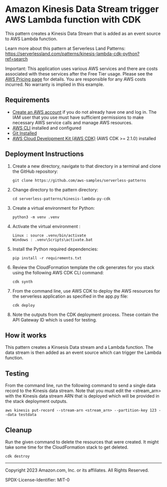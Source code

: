 # Amazon Kinesis Data Stream trigger AWS Lambda function with CDK

This pattern creates a Kinesis Data Stream that is added as an event source to AWS Lambda function.

Learn more about this pattern at Serverless Land Patterns: https://serverlessland.com/patterns/kinesis-lambda-cdk-python?ref=search

Important: This application uses various AWS services and there are costs associated with these services after the Free Tier usage. Please see the [AWS Pricing page](https://aws.amazon.com/pricing/) for details. You are responsible for any AWS costs incurred. No warranty is implied in this example.

## Requirements

- [Create an AWS account](https://portal.aws.amazon.com/gp/aws/developer/registration/index.html) if you do not already have one and log in. The IAM user that you use must have sufficient permissions to make necessary AWS service calls and manage AWS resources.
- [AWS CLI](https://docs.aws.amazon.com/cli/latest/userguide/install-cliv2.html) installed and configured
- [Git Installed](https://git-scm.com/book/en/v2/Getting-Started-Installing-Git)
- [AWS Cloud Development Kit (AWS CDK)](https://docs.aws.amazon.com/cdk/v2/guide/getting_started.html) (AWS CDK >= 2.1.0) installed


## Deployment Instructions

1. Create a new directory, navigate to that directory in a terminal and clone the GitHub repository:
   ```
   git clone https://github.com/aws-samples/serverless-patterns
   ```
2. Change directory to the pattern directory:
   ```
   cd serverless-patterns/kinesis-lambda-py-cdk
   ```
3. Create a virtual environment for Python:
   ```
   python3 -m venv .venv
   ```
4. Activate the virtual environment :
   ```
   Linux : source .venv/bin/activate
   Windows : .venv\Scripts\activate.bat
   ```
5. Install the Python required dependencies:
   ```
   pip install -r requirements.txt
   ```
6. Review the CloudFormation template the cdk generates for you stack using the following AWS CDK CLI command:
   ```
   cdk synth
   ```
7. From the command line, use AWS CDK to deploy the AWS resources for the serverless application as specified in the app.py file:
   ```
   cdk deploy
   ```
8. Note the outputs from the CDK deployment process. These contain the API Gateway ID which is used for testing.

## How it works

This pattern creates a Kinsesis Data stream and a Lambda function. The data stream is then added as an event source which can trigger the Lambda function.

## Testing

From the command line, run the following command to send a single data record to the Kinesis data stream. Note that you must edit the <stream_arn> with the Kinesis data stream ARN that is deployed which will be provided in the stack deployment outputs.

```
aws kinesis put-record --stream-arn <stream_arn> --partition-key 123 --data testdata
```

## Cleanup

Run the given command to delete the resources that were created. It might take some time for the CloudFormation stack to get deleted.

```
cdk destroy
```

---

Copyright 2023 Amazon.com, Inc. or its affiliates. All Rights Reserved.

SPDX-License-Identifier: MIT-0
